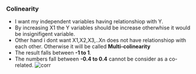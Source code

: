 ### Colinearity

* I want my independent variables having relationshiop with Y.
* By increasing X1 the Y variables should be increase otherwhise it would be insignifigent variable.
* Other hand i dont want X1,X2,X3,..Xn does not have relationshiop with each other. Otherwise it will be called **Multi-colinearity**
* The result falls between **-1 to 1**.
* The numbers fall between **-0.4 to 0.4** cannot be consider as a co-related.
![corr](https://cio-wiki.org/wiki/File:Pearson_Correlation_Coefficent.png)
